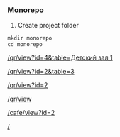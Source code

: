 ### Monorepo

1. Create project folder
```
mkdir monorepo
cd monorepo
```

<a href="https://prostovkusnovyksa.ru/qr/view?id=4&table=Детский зал 1">/qr/view?id=4&table=Детский зал 1</a>



<a href="https://prostovkusnovyksa.ru/qr/view?id=2&table=3">/qr/view?id=2&table=3</a>




<a href="https://prostovkusnovyksa.ru/qr/view?id=2">/qr/view?id=2</a>




<a href="https://prostovkusnovyksa.ru/qr/view">/qr/view</a>




<a href="https://prostovkusnovyksa.ru/cafe/view?id=2">/cafe/view?id=2</a>




<a href="https://prostovkusnovyksa.ru">/</a>
